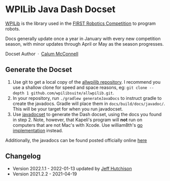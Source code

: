 # WPILib Java Dash Docset

[WPILib](http://wp.wpi.edu/wpilib/) is the library used in the [FIRST Robotics Competition](http://www.firstinspires.org/robotics/frc) to program robots.

Docs generally update once a year in January with every new competition season, with minor updates through April or May as the season progresses.

Docset Author&ensp;·&ensp;[Calum McConnell](https://github.com/TheMageKing)

## Generate the Docset

1. Use git to get a local copy of the [allwpilib repository](https://github.com/wpilibsuite/allwpilib.git). I recommend you use a shallow clone for speed and space reasons, eg: `git clone --depth 1 github.com/wpilibsuite/allwpilib.git`.
2. In your repository, run `./gradlew generateJavaDocs` to instruct gradle to create the javadocs. Gradle will place them in
   `docs/build/docs/javadoc/`. This will be your target for when you run javadocset.
3. Use [javadocset](https://github.com/Kapeli/javadocset) to generate the Dash docset, using the docs you found in step 2.
   Note, however, that Kapeli's program will **not** run on computers that are not Mac's with Xcode. Use william8th's [go implementation](https://github.com/william8th/javadocset) instead.

Additionally, the javadocs can be found posted officially online [here](http://first.wpi.edu/FRC/roborio/release/docs/java/)

## Changelog

- Version 2022.1.1 - 2022-01-13 updated by [Jeff Hutchison](https://github.com/jhh)
- Version 2021.2.2 - 2021-04-19
